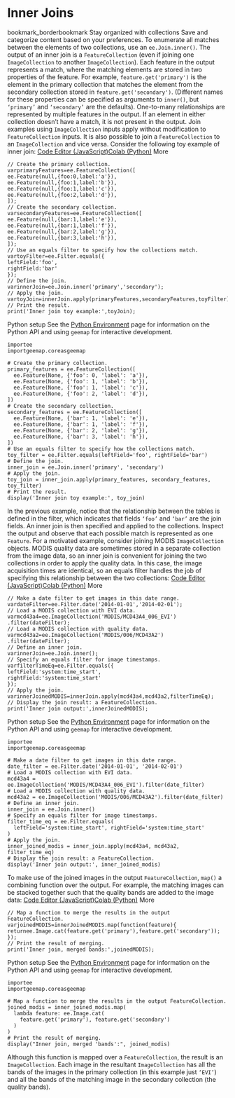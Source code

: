  
#  Inner Joins 
bookmark_borderbookmark Stay organized with collections  Save and categorize content based on your preferences.
To enumerate all matches between the elements of two collections, use an `ee.Join.inner()`. The output of an inner join is a `FeatureCollection` (even if joining one `ImageCollection` to another `ImageCollection`). Each feature in the output represents a match, where the matching elements are stored in two properties of the feature. For example, `feature.get('primary')` is the element in the primary collection that matches the element from the secondary collection stored in `feature.get('secondary')`. (Different names for these properties can be specified as arguments to `inner()`, but `‘primary’` and `‘secondary’` are the defaults). One-to-many relationships are represented by multiple features in the output. If an element in either collection doesn’t have a match, it is not present in the output.
Join examples using `ImageCollection` inputs apply without modification to `FeatureCollection` inputs. It is also possible to join a `FeatureCollection` to an `ImageCollection` and vice versa. Consider the following toy example of inner join:
[Code Editor (JavaScript)](https://developers.google.com/earth-engine/guides/joins_inner#code-editor-javascript-sample)[Colab (Python)](https://developers.google.com/earth-engine/guides/joins_inner#colab-python-sample) More
```
// Create the primary collection.
varprimaryFeatures=ee.FeatureCollection([
ee.Feature(null,{foo:0,label:'a'}),
ee.Feature(null,{foo:1,label:'b'}),
ee.Feature(null,{foo:1,label:'c'}),
ee.Feature(null,{foo:2,label:'d'}),
]);
// Create the secondary collection.
varsecondaryFeatures=ee.FeatureCollection([
ee.Feature(null,{bar:1,label:'e'}),
ee.Feature(null,{bar:1,label:'f'}),
ee.Feature(null,{bar:2,label:'g'}),
ee.Feature(null,{bar:3,label:'h'}),
]);
// Use an equals filter to specify how the collections match.
vartoyFilter=ee.Filter.equals({
leftField:'foo',
rightField:'bar'
});
// Define the join.
varinnerJoin=ee.Join.inner('primary','secondary');
// Apply the join.
vartoyJoin=innerJoin.apply(primaryFeatures,secondaryFeatures,toyFilter);
// Print the result.
print('Inner join toy example:',toyJoin);
```
Python setup
See the [ Python Environment](https://developers.google.com/earth-engine/guides/python_install) page for information on the Python API and using `geemap` for interactive development.
```
importee
importgeemap.coreasgeemap
```
```
# Create the primary collection.
primary_features = ee.FeatureCollection([
  ee.Feature(None, {'foo': 0, 'label': 'a'}),
  ee.Feature(None, {'foo': 1, 'label': 'b'}),
  ee.Feature(None, {'foo': 1, 'label': 'c'}),
  ee.Feature(None, {'foo': 2, 'label': 'd'}),
])
# Create the secondary collection.
secondary_features = ee.FeatureCollection([
  ee.Feature(None, {'bar': 1, 'label': 'e'}),
  ee.Feature(None, {'bar': 1, 'label': 'f'}),
  ee.Feature(None, {'bar': 2, 'label': 'g'}),
  ee.Feature(None, {'bar': 3, 'label': 'h'}),
])
# Use an equals filter to specify how the collections match.
toy_filter = ee.Filter.equals(leftField='foo', rightField='bar')
# Define the join.
inner_join = ee.Join.inner('primary', 'secondary')
# Apply the join.
toy_join = inner_join.apply(primary_features, secondary_features, toy_filter)
# Print the result.
display('Inner join toy example:', toy_join)
```

In the previous example, notice that the relationship between the tables is defined in the filter, which indicates that fields `‘foo’` and `‘bar’` are the join fields. An inner join is then specified and applied to the collections. Inspect the output and observe that each possible match is represented as one `Feature`.
For a motivated example, consider joining MODIS `ImageCollection` objects. MODIS quality data are sometimes stored in a separate collection from the image data, so an inner join is convenient for joining the two collections in order to apply the quality data. In this case, the image acquisition times are identical, so an equals filter handles the job of specifying this relationship between the two collections:
[Code Editor (JavaScript)](https://developers.google.com/earth-engine/guides/joins_inner#code-editor-javascript-sample)[Colab (Python)](https://developers.google.com/earth-engine/guides/joins_inner#colab-python-sample) More
```
// Make a date filter to get images in this date range.
vardateFilter=ee.Filter.date('2014-01-01','2014-02-01');
// Load a MODIS collection with EVI data.
varmcd43a4=ee.ImageCollection('MODIS/MCD43A4_006_EVI')
.filter(dateFilter);
// Load a MODIS collection with quality data.
varmcd43a2=ee.ImageCollection('MODIS/006/MCD43A2')
.filter(dateFilter);
// Define an inner join.
varinnerJoin=ee.Join.inner();
// Specify an equals filter for image timestamps.
varfilterTimeEq=ee.Filter.equals({
leftField:'system:time_start',
rightField:'system:time_start'
});
// Apply the join.
varinnerJoinedMODIS=innerJoin.apply(mcd43a4,mcd43a2,filterTimeEq);
// Display the join result: a FeatureCollection.
print('Inner join output:',innerJoinedMODIS);
```
Python setup
See the [ Python Environment](https://developers.google.com/earth-engine/guides/python_install) page for information on the Python API and using `geemap` for interactive development.
```
importee
importgeemap.coreasgeemap
```
```
# Make a date filter to get images in this date range.
date_filter = ee.Filter.date('2014-01-01', '2014-02-01')
# Load a MODIS collection with EVI data.
mcd43a4 = ee.ImageCollection('MODIS/MCD43A4_006_EVI').filter(date_filter)
# Load a MODIS collection with quality data.
mcd43a2 = ee.ImageCollection('MODIS/006/MCD43A2').filter(date_filter)
# Define an inner join.
inner_join = ee.Join.inner()
# Specify an equals filter for image timestamps.
filter_time_eq = ee.Filter.equals(
  leftField='system:time_start', rightField='system:time_start'
)
# Apply the join.
inner_joined_modis = inner_join.apply(mcd43a4, mcd43a2, filter_time_eq)
# Display the join result: a FeatureCollection.
display('Inner join output:', inner_joined_modis)
```

To make use of the joined images in the output `FeatureCollection`, `map()` a combining function over the output. For example, the matching images can be stacked together such that the quality bands are added to the image data:
[Code Editor (JavaScript)](https://developers.google.com/earth-engine/guides/joins_inner#code-editor-javascript-sample)[Colab (Python)](https://developers.google.com/earth-engine/guides/joins_inner#colab-python-sample) More
```
// Map a function to merge the results in the output FeatureCollection.
varjoinedMODIS=innerJoinedMODIS.map(function(feature){
returnee.Image.cat(feature.get('primary'),feature.get('secondary'));
});
// Print the result of merging.
print('Inner join, merged bands:',joinedMODIS);
```
Python setup
See the [ Python Environment](https://developers.google.com/earth-engine/guides/python_install) page for information on the Python API and using `geemap` for interactive development.
```
importee
importgeemap.coreasgeemap
```
```
# Map a function to merge the results in the output FeatureCollection.
joined_modis = inner_joined_modis.map(
  lambda feature: ee.Image.cat(
    feature.get('primary'), feature.get('secondary')
  )
)
# Print the result of merging.
display("Inner join, merged 'bands':", joined_modis)
```

Although this function is mapped over a `FeatureCollection`, the result is an `ImageCollection`. Each image in the resultant `ImageCollection` has all the bands of the images in the primary collection (in this example just `‘EVI’`) and all the bands of the matching image in the secondary collection (the quality bands).
